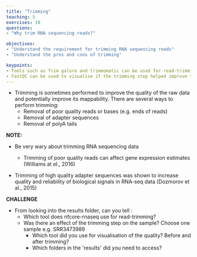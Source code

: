 ```yaml
---
title: "Trimming"
teaching: 5
exercises: 10
questions:
- "Why trim RNA sequencing reads?"

objectives:
- "Understand the requirement for trimming RNA sequencing reads"
- "Understand the pros and cons of trimming"

keypoints:
- Tools such as Trim galore and trimmomatic can be used for read-trimming
- FastQC can be used to visualise if the trimming step helped improve the read-set.
---
```


- Trimming is sometimes performed to improve the quality of the raw data and potentially improve its mappability. There are several ways to perform trimming:
  - Removal of poor quality reads or bases (e.g. ends of reads)
  - Removal of adapter sequences
  - Removal of polyA tails

__NOTE:__
- Be very wary about trimming RNA sequencing data
  - Trimming of poor quality reads can affect gene expression estimates (Williams at el., 2016)

- Trimming of high quality adapter sequences was shown to increase quality and reliability of biological signals in RNA-seq data (Dozmorov et al., 2015)


__CHALLENGE__
- From looking into the results folder, can you tell :
  - Which tool does nfcore-rnaseq use for read-trimming?
  - Was there an effect of the trimming step on the sample? Choose one sample e.g. SRR3473989
    - Which tool did you use for visualisation of the quality? Before and after trimming?
    - Which folders in the 'results' did you need to access? 
  

